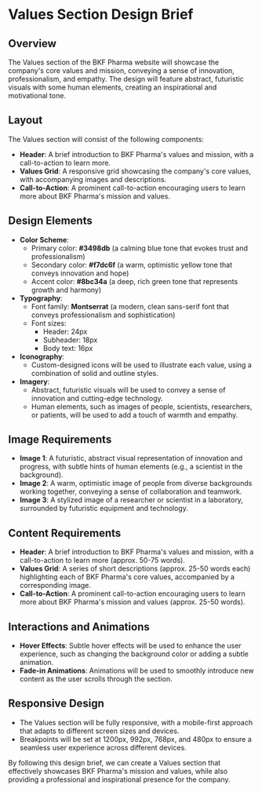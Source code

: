 **Values Section Design Brief**
=============================

**Overview**
------------

The Values section of the BKF Pharma website will showcase the company's core values and mission, conveying a sense of innovation, professionalism, and empathy. The design will feature abstract, futuristic visuals with some human elements, creating an inspirational and motivational tone.

**Layout**
--------

The Values section will consist of the following components:

* **Header**: A brief introduction to BKF Pharma's values and mission, with a call-to-action to learn more.
* **Values Grid**: A responsive grid showcasing the company's core values, with accompanying images and descriptions.
* **Call-to-Action**: A prominent call-to-action encouraging users to learn more about BKF Pharma's mission and values.

**Design Elements**
-----------------

* **Color Scheme**:
	+ Primary color: **#3498db** (a calming blue tone that evokes trust and professionalism)
	+ Secondary color: **#f7dc6f** (a warm, optimistic yellow tone that conveys innovation and hope)
	+ Accent color: **#8bc34a** (a deep, rich green tone that represents growth and harmony)
* **Typography**:
	+ Font family: **Montserrat** (a modern, clean sans-serif font that conveys professionalism and sophistication)
	+ Font sizes:
		- Header: 24px
		- Subheader: 18px
		- Body text: 16px
* **Iconography**:
	+ Custom-designed icons will be used to illustrate each value, using a combination of solid and outline styles.
* **Imagery**:
	+ Abstract, futuristic visuals will be used to convey a sense of innovation and cutting-edge technology.
	+ Human elements, such as images of people, scientists, researchers, or patients, will be used to add a touch of warmth and empathy.

**Image Requirements**
---------------------

* **Image 1**: A futuristic, abstract visual representation of innovation and progress, with subtle hints of human elements (e.g., a scientist in the background).
* **Image 2**: A warm, optimistic image of people from diverse backgrounds working together, conveying a sense of collaboration and teamwork.
* **Image 3**: A stylized image of a researcher or scientist in a laboratory, surrounded by futuristic equipment and technology.

**Content Requirements**
----------------------

* **Header**: A brief introduction to BKF Pharma's values and mission, with a call-to-action to learn more (approx. 50-75 words).
* **Values Grid**: A series of short descriptions (approx. 25-50 words each) highlighting each of BKF Pharma's core values, accompanied by a corresponding image.
* **Call-to-Action**: A prominent call-to-action encouraging users to learn more about BKF Pharma's mission and values (approx. 25-50 words).

**Interactions and Animations**
-----------------------------

* **Hover Effects**: Subtle hover effects will be used to enhance the user experience, such as changing the background color or adding a subtle animation.
* **Fade-in Animations**: Animations will be used to smoothly introduce new content as the user scrolls through the section.

**Responsive Design**
---------------------

* The Values section will be fully responsive, with a mobile-first approach that adapts to different screen sizes and devices.
* Breakpoints will be set at 1200px, 992px, 768px, and 480px to ensure a seamless user experience across different devices.

By following this design brief, we can create a Values section that effectively showcases BKF Pharma's mission and values, while also providing a professional and inspirational presence for the company.